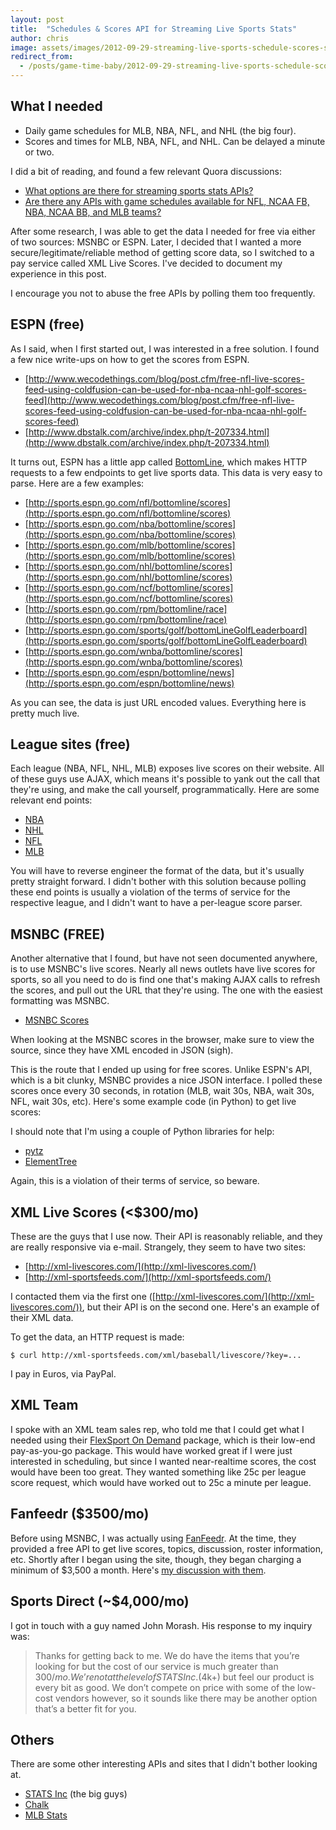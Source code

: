 ```yaml
---
layout: post
title:  "Schedules & Scores API for Streaming Live Sports Stats"
author: chris
image: assets/images/2012-09-29-streaming-live-sports-schedule-scores-stats-api/jason-weingardt-340014-unsplash.jpg
redirect_from:
  - /posts/game-time-baby/2012-09-29-streaming-live-sports-schedule-scores-stats-api/
---
```


## What I needed

* Daily game schedules for MLB, NBA, NFL, and NHL (the big four).
* Scores and times for MLB, NBA, NFL, and NHL. Can be delayed a minute or two.

I did a bit of reading, and found a few relevant Quora discussions:

* [What options are there for streaming sports stats APIs?](http://www.quora.com/What-options-are-there-for-streaming-sports-stats-APIs)
* [Are there any APIs with game schedules available for NFL, NCAA FB, NBA, NCAA BB, and MLB teams?](http://www.quora.com/Are-there-any-APIs-with-game-schedules-available-for-NFL-NCAA-FB-NBA-NCAA-BB-and-MLB-teams)

After some research, I was able to get the data I needed for free via either of two sources: MSNBC or ESPN. Later, I decided that I wanted a more secure/legitimate/reliable method of getting score data, so I switched to a pay service called XML Live Scores. I've decided to document my experience in this post.

I encourage you not to abuse the free APIs by polling them too frequently.

## ESPN (free)

As I said, when I first started out, I was interested in a free solution. I found a few nice write-ups on how to get the scores from ESPN.

* [http://www.wecodethings.com/blog/post.cfm/free-nfl-live-scores-feed-using-coldfusion-can-be-used-for-nba-ncaa-nhl-golf-scores-feed](http://www.wecodethings.com/blog/post.cfm/free-nfl-live-scores-feed-using-coldfusion-can-be-used-for-nba-ncaa-nhl-golf-scores-feed)
* [http://www.dbstalk.com/archive/index.php/t-207334.html](http://www.dbstalk.com/archive/index.php/t-207334.html)

It turns out, ESPN has a little app called [BottomLine](http://espn.go.com/bottomline/), which makes HTTP requests to a few endpoints to get live sports data. This data is very easy to parse. Here are a few examples:

* [http://sports.espn.go.com/nfl/bottomline/scores](http://sports.espn.go.com/nfl/bottomline/scores)
* [http://sports.espn.go.com/nba/bottomline/scores](http://sports.espn.go.com/nba/bottomline/scores)
* [http://sports.espn.go.com/mlb/bottomline/scores](http://sports.espn.go.com/mlb/bottomline/scores)
* [http://sports.espn.go.com/nhl/bottomline/scores](http://sports.espn.go.com/nhl/bottomline/scores)
* [http://sports.espn.go.com/ncf/bottomline/scores](http://sports.espn.go.com/ncf/bottomline/scores)
* [http://sports.espn.go.com/rpm/bottomline/race](http://sports.espn.go.com/rpm/bottomline/race)
* [http://sports.espn.go.com/sports/golf/bottomLineGolfLeaderboard](http://sports.espn.go.com/sports/golf/bottomLineGolfLeaderboard)
* [http://sports.espn.go.com/wnba/bottomline/scores](http://sports.espn.go.com/wnba/bottomline/scores)
* [http://sports.espn.go.com/espn/bottomline/news](http://sports.espn.go.com/espn/bottomline/news)

As you can see, the data is just URL encoded values. Everything here is pretty much live.

## League sites (free)

Each league (NBA, NFL, NHL, MLB) exposes live scores on their website. All of these guys use AJAX, which means it's possible to yank out the call that they're using, and make the call yourself, programmatically. Here are some relevant end points:

* [NBA](http://data.nba.com/data/10s/xml/nbacom/2012/scores/playoffs/series_matchup_us.xml)
* [NHL](http://live.nhle.com/GameData/RegularSeasonScoreboardv3.jsonp)
* [NFL](http://www.nfl.com/liveupdate/scorestrip/scorestrip.json)
* [MLB](http://gd2.mlb.com/components/game/mlb/year_2012/month_05/day_15/master_scoreboard.json)

You will have to reverse engineer the format of the data, but it's usually pretty straight forward. I didn't bother with this solution because polling these end points is usually a violation of the terms of service for the respective league, and I didn't want to have a per-league score parser.

## MSNBC (FREE)

Another alternative that I found, but have not seen documented anywhere, is to use MSNBC's live scores. Nearly all news outlets have live scores for sports, so all you need to do is find one that's making AJAX calls to refresh the scores, and pull out the URL that they're using. The one with the easiest formatting was MSNBC.

* [MSNBC Scores](http://scores.nbcsports.msnbc.com/ticker/data/gamesMSNBC.js.asp?jsonp=true&sport=MLB&period=20120929)

When looking at the MSNBC scores in the browser, make sure to view the source, since they have XML encoded in JSON (sigh).

This is the route that I ended up using for free scores. Unlike ESPN's API, which is a bit clunky, MSNBC provides a nice JSON interface. I polled these scores once every 30 seconds, in rotation (MLB, wait 30s, NBA, wait 30s, NFL, wait 30s, etc). Here's some example code (in Python) to get live scores:

<script src="https://gist.github.com/3805436.js"> </script>

I should note that I'm using a couple of Python libraries for help:

* [pytz](http://pytz.sourceforge.net/)
* [ElementTree](http://effbot.org/zone/element-index.htm)

Again, this is a violation of their terms of service, so beware.

## XML Live Scores (<$300/mo)

These are the guys that I use now. Their API is reasonably reliable, and they are really responsive via e-mail. Strangely, they seem to have two sites:

* [http://xml-livescores.com/](http://xml-livescores.com/)
* [http://xml-sportsfeeds.com/](http://xml-sportsfeeds.com/)

I contacted them via the first one ([http://xml-livescores.com/](http://xml-livescores.com/)), but their API is on the second one. Here's an example of their XML data.

<script src="https://gist.github.com/3805418.js"> </script>

To get the data, an HTTP request is made:

```
$ curl http://xml-sportsfeeds.com/xml/baseball/livescore/?key=...
```

I pay in Euros, via PayPal.

## XML Team

I spoke with an XML team sales rep, who told me that I could get what I needed using their [FlexSport On Demand](http://www.xmlteam.com/fod/) package, which is their low-end pay-as-you-go package. This would have worked great if I were just interested in scheduling, but since I wanted near-realtime scores, the cost would have been too great. They wanted something like 25c per league score request, which would have worked out to 25c a minute per league.

## Fanfeedr ($3500/mo)

Before using MSNBC, I was actually using [FanFeedr](http://developer.fanfeedr.com/). At the time, they provided a free API to get live scores, topics, discussion, roster information, etc. Shortly after I began using the site, though, they began charging a minimum of $3,500 a month. Here's [my discussion with them](http://developer.fanfeedr.com/forum/read/156334).

## Sports Direct (~$4,000/mo)

I got in touch with a guy named John Morash. His response to my inquiry was:

> Thanks for getting back to me.  We do have the items that you’re looking for but the cost of our service is much greater than $300/mo.  We’re not at the level of STATS Inc. ($4k+) but feel our product is every bit as good.  We don’t compete on price with some of the low-cost vendors however, so it sounds like there may be another option that’s a better fit for you.

## Others

There are some other interesting APIs and sites that I didn't bother looking at. 

* [STATS Inc](http://www.stats.com/) (the big guys)
* [Chalk](http://getchalk.com/)
* [MLB Stats](http://getchalk.com/)